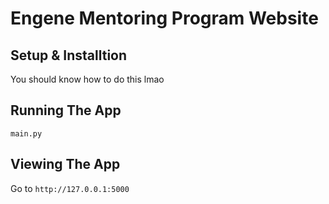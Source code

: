 # Engene Mentoring Program Website

## Setup & Installtion

You should know how to do this lmao

## Running The App

```
main.py
```

## Viewing The App

Go to `http://127.0.0.1:5000`
